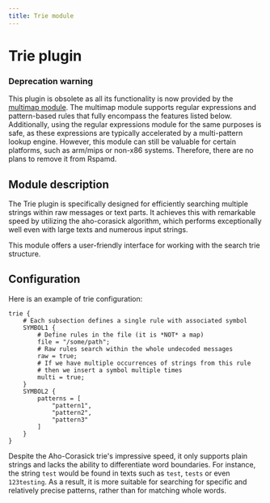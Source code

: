 ```yaml
---
title: Trie module
---
```



# Trie plugin

### Deprecation warning
This plugin is obsolete as all its functionality is now provided by the [multimap module](multimap.html). The multimap module supports regular expressions and pattern-based rules that fully encompass the features listed below. Additionally, using the regular expressions module for the same purposes is safe, as these expressions are typically accelerated by a multi-pattern lookup engine. However, this module can still be valuable for certain platforms, such as arm/mips or non-x86 systems. Therefore, there are no plans to remove it from Rspamd.

## Module description
The Trie plugin is specifically designed for efficiently searching multiple strings within raw messages or text parts. It achieves this with remarkable speed by utilizing the aho-corasick algorithm, which performs exceptionally well even with large texts and numerous input strings.

This module offers a user-friendly interface for working with the search trie structure.

## Configuration

Here is an example of trie configuration:

~~~hcl
trie {
	# Each subsection defines a single rule with associated symbol
	SYMBOL1 {
		# Define rules in the file (it is *NOT* a map)
		file = "/some/path";
		# Raw rules search within the whole undecoded messages
		raw = true;
		# If we have multiple occurrences of strings from this rule
		# then we insert a symbol multiple times
		multi = true;
	}
	SYMBOL2 {
		patterns = [
			"pattern1",
			"pattern2",
			"pattern3"
		]
	}
}
~~~

Despite the Aho-Corasick trie's impressive speed, it only supports plain strings and lacks the ability to differentiate word boundaries. For instance, the string `test` would be found in texts such as `test`, `tests` or even `123testing`. As a result, it is more suitable for searching for specific and relatively precise patterns, rather than for matching whole words.
